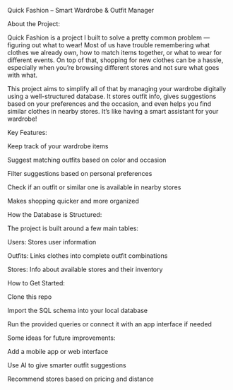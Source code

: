   Quick Fashion – Smart Wardrobe & Outfit Manager
  
About the Project:

Quick Fashion is a project I built to solve a pretty common problem — figuring out what to wear! 
Most of us have trouble remembering what clothes we already own, how to match items together, or what to wear for different events. 
On top of that, shopping for new clothes can be a hassle, especially when you’re browsing different stores and not sure what goes with what.

This project aims to simplify all of that by managing your wardrobe digitally using a well-structured database. 
It stores outfit info, gives suggestions based on your preferences and the occasion, and even helps you find similar clothes in nearby stores. 
It’s like having a smart assistant for your wardrobe!

Key Features:

Keep track of your wardrobe items

Suggest matching outfits based on color and occasion

Filter suggestions based on personal preferences

Check if an outfit or similar one is available in nearby stores

Makes shopping quicker and more organized



How the Database is Structured:

The project is built around a few main tables:

Users: Stores user information

Outfits: Links clothes into complete outfit combinations

Stores: Info about available stores and their inventory


How to Get Started:

Clone this repo

Import the SQL schema into your local database

Run the provided queries or connect it with an app interface if needed


Some ideas for future improvements:

Add a mobile app or web interface

Use AI to give smarter outfit suggestions

Recommend stores based on pricing and distance

